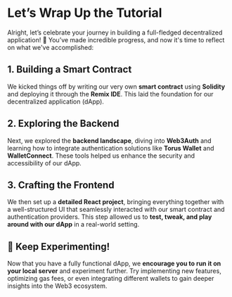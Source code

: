 # Let’s Wrap Up the Tutorial

Alright, let’s celebrate your journey in building a full-fledged decentralized application! 🎉 You’ve made incredible progress, and now it's time to reflect on what we've accomplished:

## 1. Building a Smart Contract

We kicked things off by writing our very own **smart contract** using **Solidity** and deploying it through the **Remix IDE**. This laid the foundation for our decentralized application (dApp).

## 2. Exploring the Backend

Next, we explored the **backend landscape**, diving into **Web3Auth** and learning how to integrate authentication solutions like **Torus Wallet** and **WalletConnect**. These tools helped us enhance the security and accessibility of our dApp.

## 3. Crafting the Frontend

We then set up a **detailed React project**, bringing everything together with a well-structured UI that seamlessly interacted with our smart contract and authentication providers. This step allowed us to **test, tweak, and play around with our dApp** in a real-world setting.

## **🚀 Keep Experimenting!**

Now that you have a fully functional dApp, we **encourage you to run it on your local server** and experiment further. Try implementing new features, optimizing gas fees, or even integrating different wallets to gain deeper insights into the Web3 ecosystem.